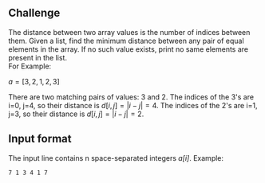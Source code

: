 ## Challenge
The distance between two array values is the number
of indices between them. Given a list, find the
minimum distance between any pair of equal elements
in the array. If no such value exists, print no same 
elements are present in the list.\
For Example:

$a=[3,2,1,2,3]$

There are two matching pairs of values: 3 and 2. The indices of 
the 3's are i=0, j=4, so their distance is $d[i,j]=|i-j|=4$.
The indices of the 2's are i=1, j=3, so their distance is $d[i,j]=|i-j|=2$.

## Input format

The input line contains n space-separated integers *a[i]*.
Example:
```
7 1 3 4 1 7
```